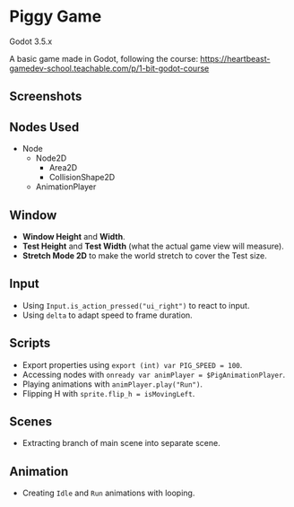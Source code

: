 # Piggy Game
Godot 3.5.x

A basic game made in Godot, following the course: https://heartbeast-gamedev-school.teachable.com/p/1-bit-godot-course

## Screenshots

## Nodes Used

- Node
  - Node2D
    - Area2D
    - CollisionShape2D
  - AnimationPlayer

## Window

- **Window Height** and **Width**.
- **Test Height** and **Test Width** (what the actual game view will measure).
- **Stretch Mode 2D** to make the world stretch to cover the Test size.

## Input

- Using `Input.is_action_pressed("ui_right")` to react to input.
- Using `delta` to adapt speed to frame duration.

## Scripts

- Export properties using `export (int) var PIG_SPEED = 100`.
- Accessing nodes with `onready var animPlayer = $PigAnimationPlayer`.
- Playing animations with `animPlayer.play("Run")`.
- Flipping H with `sprite.flip_h = isMovingLeft`.

## Scenes

- Extracting branch of main scene into separate scene.

## Animation

- Creating `Idle` and `Run` animations with looping.
